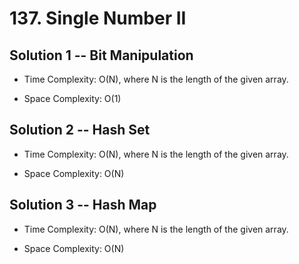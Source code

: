 # 137. Single Number II

## Solution 1 -- Bit Manipulation

* Time Complexity: O(N), where N is the length of the given array.

* Space Complexity: O(1)

## Solution 2 -- Hash Set

* Time Complexity: O(N), where N is the length of the given array.

* Space Complexity: O(N)

## Solution 3 -- Hash Map

* Time Complexity: O(N), where N is the length of the given array.

* Space Complexity: O(N)
